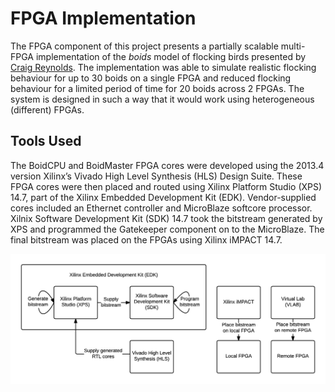 FPGA Implementation
===================

The FPGA component of this project presents a partially scalable multi-FPGA implementation of the *boids* model of flocking birds presented by [Craig Reynolds](http://www.red3d.com/cwr/boids/). The implementation was able to simulate realistic flocking behaviour for up to 30 boids on a single FPGA and reduced flocking behaviour for a limited period of time for 20 boids across 2 FPGAs. The system is designed in such a way that it would work using heterogeneous (different) FPGAs.  

Tools Used
----------
The BoidCPU and BoidMaster FPGA cores were developed using the 2013.4 version Xilinx’s Vivado High Level Synthesis (HLS) Design Suite. These FPGA cores were then placed and routed using Xilinx Platform Studio (XPS) 14.7, part of the Xilinx Embedded Development Kit (EDK). Vendor-supplied cores included an Ethernet controller and MicroBlaze softcore processor. Xilnix Software Development Kit (SDK) 14.7 took the bitstream generated by XPS and programmed the Gatekeeper component on to the MicroBlaze. The final bitstream was placed on the FPGAs using Xilinx iMPACT 14.7. 

![Diagram showing the tools used during design development](../doc/img/tools.png)

